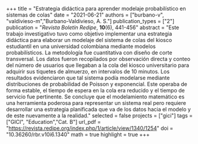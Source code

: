 +++
title = "Estrategia didáctica para aprender modelaje probabilístico en sistemas de colas"
date = "2021-06-21"
authors = ["burbano-v", "valdivieso-m","Burbano-Valdivieso, A. S."]
publication_types = ["2"]
publication = "*Revista Boletín Redipe*, **10**(6), 441-456"
abstract = "Este trabajo investigativo tuvo como objetivo implementar una estrategia didáctica para elaborar un modelaje del sistema de colas del kiosco estudiantil en una universidad colombiana mediante modelos probabilísticos. La metodología fue cuantitativa con diseño de corte transversal. Los datos fueron recopilados por observación directa y conteo del número de usuarios que llegaban a la cola del kiosco universitario para adquirir sus tiquetes de almuerzo, en intervalos de 10 minutos. Los resultados evidenciaron que tal   sistema podía modelarse mediante distribuciones de probabilidad de Poisson y exponencial. Este operaba de forma estable, el tiempo de espera en la cola era reducido y el tiempo de servicio fue pertinente. Se concluye que el modelamiento matemático es una herramienta poderosa para representar un sistema real pero requiere desarrollar una estrategia planificada que va de los datos hacia el modelo y de este nuevamente a la realidad."
selected = false
projects = ["gici"]
tags = ["GICI", "Education","Cat. B"]
url_pdf = "https://revista.redipe.org/index.php/1/article/view/1340/1254"
doi = "10.36260/rbr.v10i6.1340"
math = true
highlight = true
+++
